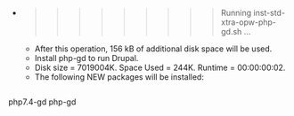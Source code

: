 * >>>>>>>>> Running inst-std-xtra-opw-php-gd.sh ...
  * After this operation, 156 kB of additional disk space will be used.
  * Install php-gd to run Drupal.
  * Disk size = 7019004K. Space Used = 244K. Runtime = 00:00:00:02.
  * The following NEW packages will be installed:
  ```bash
php7.4-gd php-gd
  ```
